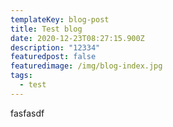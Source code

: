 ```yaml
---
templateKey: blog-post
title: Test blog
date: 2020-12-23T08:27:15.900Z
description: "12334"
featuredpost: false
featuredimage: /img/blog-index.jpg
tags:
  - test
---
```

fasfasdf